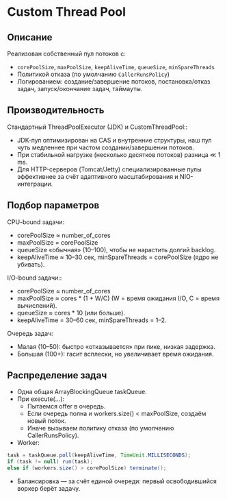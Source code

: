 # Custom Thread Pool

## Описание
Реализован собственный пул потоков с:
- `corePoolSize`, `maxPoolSize`, `keepAliveTime`, `queueSize`, `minSpareThreads`
- Политикой отказа (по умолчанию `CallerRunsPolicy`)
- Логированием: создание/завершение потоков, постановка/отказ задач, запуск/окончание задач, таймауты.

## Производительность
Стандартный ThreadPoolExecutor (JDK) и CustomThreadPool::
- JDK-пул оптимизирован на CAS и внутренние структуры, наш пул чуть медленнее при частом создании/завершении потоков.
- При стабильной нагрузке (несколько десятков потоков) разница ≪ 1 ms.
- Для HTTP-серверов (Tomcat/Jetty) специализированные пулы эффективнее за счёт адаптивного масштабирования и NIO-интеграции.

## Подбор параметров
CPU-bound задачи:
- corePoolSize ≈ number_of_cores
- maxPoolSize = corePoolSize
- queueSize «обычная» (10–100), чтобы не нарастить долгий backlog.
- keepAliveTime ≈ 10–30 сек, minSpareThreads = corePoolSize (ядро не убивать).

I/O-bound задачи::
- corePoolSize ≈ number_of_cores
- maxPoolSize ≈ cores * (1 + W/C) (W = время ожидания I/O, C = время вычислений).
- queueSize ≈ cores * 10 (или больше).
- keepAliveTime = 30–60 сек, minSpareThreads = 1–2.

Очередь задач:
- Малая (10–50): быстро «отказывается» при пике, низкая задержка.
- Большая (100+): гасит всплески, но увеличивает время ожидания.

## Распределение задач
- Одна общая ArrayBlockingQueue<Runnable> taskQueue.
- При execute(...):
  - Пытаемся offer в очередь.
  - Если очередь полна и workers.size() < maxPoolSize, создаём новый поток.
  - Иначе вызываем политику отказа (по умолчанию CallerRunsPolicy).
- Worker:
```java
task = taskQueue.poll(keepAliveTime, TimeUnit.MILLISECONDS);
if (task != null) run(task);
else if (workers.size() > corePoolSize) terminate();
```
- Балансировка — за счёт единой очереди: первый освободившийся воркер берёт задачу.
